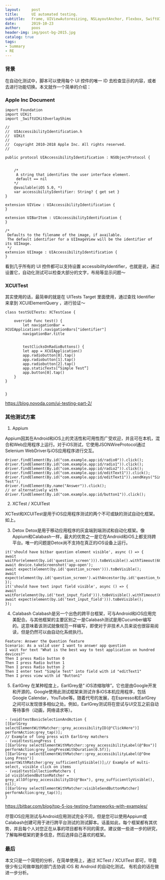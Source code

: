 ```yaml
---
layout:     post
title:      UI automated testing.
subtitle:   Frame, UIViewAutoresizing, NSLayoutAnchor, Flexbox, SwiftUI, FlutterUI, VFL
date:       2019-10-23
author:     poos
header-img: img/post-bg-2015.jpg
catalog: true
tags:
- Summary
- RE
---
```


### 背景

在自动化测试中，脚本可以使用每个 UI 控件的唯一 ID 去检查显示的内容，或者去进行功能切换。本文就作一个简单的介绍：

### Apple Inc Document

```
import Foundation
import UIKit
import _SwiftUIKitOverlayShims

//
//  UIAccessibilityIdentification.h
//  UIKit
//
//  Copyright 2010-2018 Apple Inc. All rights reserved.
//

public protocol UIAccessibilityIdentification : NSObjectProtocol {


    /*
     A string that identifies the user interface element.
     default == nil
    */
    @available(iOS 5.0, *)
    var accessibilityIdentifier: String? { get set }
}

extension UIView : UIAccessibilityIdentification {
}

extension UIBarItem : UIAccessibilityIdentification {
}

/*
 Defaults to the filename of the image, if available.
 The default identifier for a UIImageView will be the identifier of its UIImage.
 */
extension UIImage : UIAccessibilityIdentification {
}

```

看到几乎所有的 UI 控件都可以支持设置 accessibilityIdentifier，也就是说，通过设置它，自动化测试可以检查大部分的文字，布局等显示问题～


### XCUITest

其实使用的话，最简单的就是在 UITests Target 里面使用，通过查找 Identifier 来拿到 XCUIElementQuery ，进行验证～

```
class testSUITests: XCTestCase {

    override func test() {
        let navigationBar = XCUIApplication().navigationBars["identifier"]
        navigationBar.title


        testClicksOnRadioButtons() {
        let app = XCUIApplication()
        app.radiobutton[0].tap()
        app.radiobutton[1].tap()
        app.radiobutton[2].tap()
        app.staticTexts[“Simple Test”]
        app.button[0].tap()
    }
}


}

```

https://blog.novoda.com/ui-testing-part-2/


### 其他测试方案

1. Appium

Appium因其在Android和iOS上的灵活性和可用性而广受欢迎，并且可在本机，混合和Web应用程序上运行。对于iOS测试，它使用JSONWireProtocol通过Selenium WebDriver与iOS应用程序进行交互。

```
driver.findElement(By.id("com.example.app:id/radio0")).click();
driver.findElement(By.id("com.example.app:id/radio1")).click();
driver.findElement(By.id("com.example.app:id/radio2")).click();
driver.findElement(By.id("com.example.app:id/editText1")).click();
driver.findElement(By.id("com.example.app:id/editText1")).sendKeys("Simple Test");
driver.findElement(By.name("Answer")).click();
// or alternatively with
driver.findElement(By.id("com.example.app:id/button1")).click();
```

2. XCTest / XCUITest

XCTest和XCUITest是用于iOS应用程序测试的两个不可或缺的测试自动化框架。如上。

3. Detox
Detox是用于移动应用程序的灰盒端到端测试和自动化框架。像Appium和Calabash一样，最大的优势之一是它在Android和iOS上都支持跨平台。唯一的问题是Detox尚不支持在真正的iOS设备上运行。

```
it('should have bitbar question element visible', async () => {
await waitFor(element(by.id('question_screen'))).toBeVisible().withTimeout(6000);
await device.takeScreenshot('app-open');
await expect(element(by.id('question_screen'))).toBeVisible();
await expect(element(by.id('question_screen').withAncestor(by.id('question_text'))));
});
it('should have text input field visible', async () => {
await waitFor(element(by.id('text_input_field'))).toBeVisible().withTimeout(6000);
await expect(element(by.id('text_input_field'))).toBeVisible();
});
```

4. Calabash
Calabash是另一个出色的跨平台框架，可与Android和iOS应用完美配合。与其他框架的主要区别之一是Calabash测试是用Cucumber编写的。这意味着该测试就像规范一样编写，即使对于非技术人员来说也很容易阅读，但是仍然可以由自动化系统执行。

```
Feature: Answer the Question feature
Scenario: As a valid user I want to answer app question
I wait for text "What is the best way to test application on hundred devices?"
Then I press Radio button 0
Then I press Radio button 1
Then I press Radio button 2
Then I enter text "Simple Test" into field with id "editText1"
Then I press view with id "Button1"
```

5. EarlGrey
在某种程度上，EarlGrey是“ iOS浓缩咖啡”。它也是由Google开发和开源的。Google使用此测试框架来测试许多iOS本机应用程序，包括Google Calendar，YouTube等。随着代号的发展，在Espresso和EarlGrey之间可以发现很多相似之处。例如，EarlGrey测试将在尝试与UI交互之前自动等待事件（动画，网络请求等）。

```
- (void)testBasicSelectionAndAction {
[[EarlGrey selectElementWithMatcher::grey_accessibilityID(@"ClickHere")]
performAction:grey_tap()];
// Example of long press with EarlGrey matchers
- (void)testLongPress {
[[EarlGrey selectElementWithMatcher::grey_accessibilityLabel(@"Box")]
performAction:grey_longPressWithDuration(0.5f)];
[[EarlGrey selectElementWithMatcher::grey_accessibilityLabel(@"One Long Press")]
assertWithMatcher:grey_sufficientlyVisible()];// Example of multi-select, visible click on items
- (void)testCollectionMatchers {
id visibleSendButtonMatcher =
grey_allOf(grey_accessibilityID(@"Box"), grey_sufficientlyVisible(), nil);
[[EarlGrey selectElementWithMatcher:visibleSendButtonMatcher]
performAction:grey_tap()];
}
```


https://bitbar.com/blog/top-5-ios-testing-frameworks-with-examples/

尽管iOS应用测试与Android应用测试完全不同，但是您可以使用Appium或Calabash创建可用于进行跨平台测试的测试脚本。话虽如此，每个框架都有其优势，并且每个人对您正在从事的项目都有不同的需求。建议做一些进一步的研究，了解每种框架的更多信息，然后选择自己喜欢的框架。

### 最后

本文只是一个简短的分析，在简单使用上，通过 XCTest / XCUITest 即可，毕竟很少有公司做单独的部门去协调 iOS 和 Android 的自动化测试。
有机会的话在做进一步分析。
